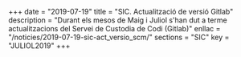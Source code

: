 +++
date        = "2019-07-19"
title       = "SIC. Actualització de versió Gitlab"
description = "Durant els mesos de Maig i Juliol s'han dut a terme actualitzacions del Servei de Custodia de Codi (Gitlab)"
enllac      = "/noticies/2019-07-19-sic-act_versio_scm/"
sections    = "SIC"
key         = "JULIOL2019"
+++
